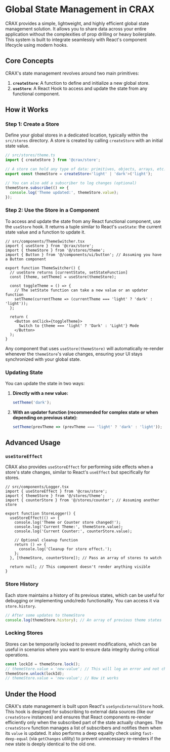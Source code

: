 # Global State Management in CRAX

CRAX provides a simple, lightweight, and highly efficient global state management solution. It allows you to share data across your entire application without the complexities of prop drilling or heavy boilerplate. This system is built to integrate seamlessly with React's component lifecycle using modern hooks.

## Core Concepts

CRAX's state management revolves around two main primitives:

1.  **`createStore`**: A function to define and initialize a new global store.
2.  **`useStore`**: A React Hook to access and update the state from any functional component.

## How it Works

### Step 1: Create a Store

Define your global stores in a dedicated location, typically within the `src/stores` directory. A store is created by calling `createStore` with an initial state value.

```ts
// src/stores/theme.ts
import { createStore } from '@crax/store';

// A store can hold any type of data: primitives, objects, arrays, etc.
export const themeStore = createStore<'light' | 'dark'>('light');

// You can also add a subscriber to log changes (optional)
themeStore.subscribe(() => {
  console.log('Theme updated:', themeStore.value);
});
```

### Step 2: Use the Store in a Component

To access and update the state from any React functional component, use the `useStore` hook. It returns a tuple similar to React's `useState`: the current state value and a function to update it.

```tsx
// src/components/ThemeSwitcher.tsx
import { useStore } from '@crax/store';
import { themeStore } from '@/stores/theme';
import { Button } from '@/components/ui/button'; // Assuming you have a Button component

export function ThemeSwitcher() {
  // useStore returns [currentState, setStateFunction]
  const [theme, setTheme] = useStore(themeStore);

  const toggleTheme = () => {
    // The setState function can take a new value or an updater function
    setTheme(currentTheme => (currentTheme === 'light' ? 'dark' : 'light'));
  };

  return (
    <Button onClick={toggleTheme}>
      Switch to {theme === 'light' ? 'Dark' : 'Light'} Mode
    </Button>
  );
}
```

Any component that uses `useStore(themeStore)` will automatically re-render whenever the `themeStore`'s value changes, ensuring your UI stays synchronized with your global state.

### Updating State

You can update the state in two ways:

1.  **Directly with a new value:**
    ```typescript
    setTheme('dark');
    ```
2.  **With an updater function (recommended for complex state or when depending on previous state):**
    ```typescript
    setTheme(prevTheme => (prevTheme === 'light' ? 'dark' : 'light'));
    ```

## Advanced Usage

### `useStoreEffect`

CRAX also provides `useStoreEffect` for performing side effects when a store's state changes, similar to React's `useEffect` but specifically for stores.

```tsx
// src/components/Logger.tsx
import { useStoreEffect } from '@crax/store';
import { themeStore } from '@/stores/theme';
import { counterStore } from '@/stores/counter'; // Assuming another store

export function StoreLogger() {
  useStoreEffect(() => {
    console.log('Theme or Counter store changed!');
    console.log('Current Theme:', themeStore.value);
    console.log('Current Counter:', counterStore.value);

    // Optional cleanup function
    return () => {
      console.log('Cleanup for store effect.');
    };
  }, [themeStore, counterStore]); // Pass an array of stores to watch

  return null; // This component doesn't render anything visible
}
```

### Store History

Each store maintains a history of its previous states, which can be useful for debugging or implementing undo/redo functionality. You can access it via `store.history`.

```ts
// After some updates to themeStore
console.log(themeStore.history); // An array of previous theme states
```

### Locking Stores

Stores can be temporarily locked to prevent modifications, which can be useful in scenarios where you want to ensure data integrity during critical operations.

```ts
const lockId = themeStore.lock();
// themeStore.value = 'new-value'; // This will log an error and not change the state
themeStore.unlock(lockId);
// themeStore.value = 'new-value'; // Now it works
```

## Under the Hood

CRAX's state management is built upon React's `useSyncExternalStore` hook. This hook is designed for subscribing to external data sources (like our `createStore` instances) and ensures that React components re-render efficiently only when the subscribed part of the state actually changes. The `createStore` function manages a list of subscribers and notifies them when its `value` is updated. It also performs a deep equality check using `fast-deep-equal` (via `getChanges` utility) to prevent unnecessary re-renders if the new state is deeply identical to the old one.
